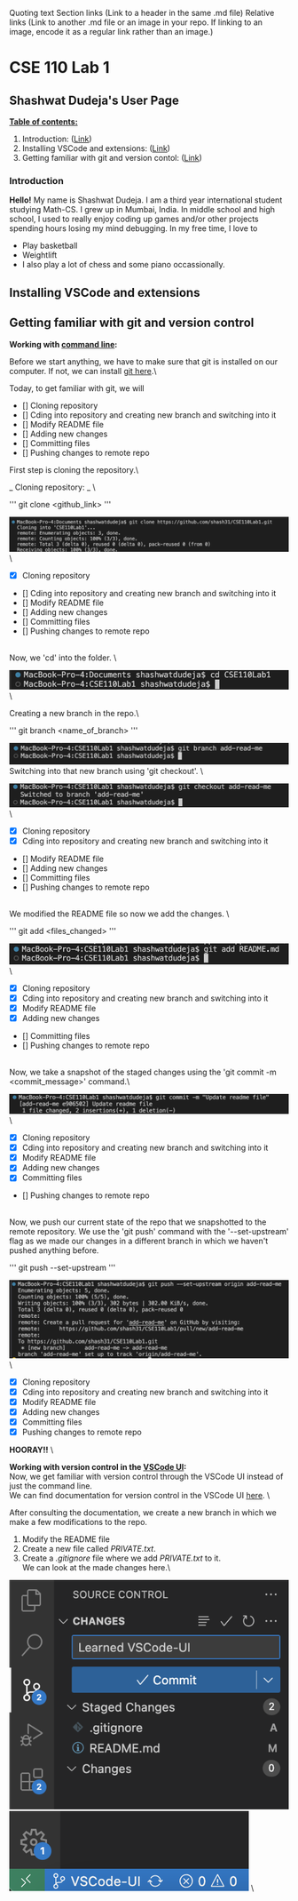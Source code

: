 Quoting text
Section links (Link to a header in the same .md file)
Relative links (Link to another .md file or an image in your repo. If linking to an image, encode it as a regular link rather than an image.)

# CSE 110 Lab 1

## Shashwat Dudeja's User Page

**<ins>Table of contents:</ins>**
1. Introduction: ([Link](#Introduction))
2. Installing VSCode and extensions: ([Link](Installing_VSCode_and_extensions))
3. Getting familiar with git and version contol: ([Link](Getting_familiar_with_git_and_version_control))

### Introduction
**Hello!** My name is Shashwat Dudeja. I am a third year international student studying Math-CS.
I grew up in Mumbai, India. In middle school and high school, I used to really enjoy coding up games and/or other projects spending hours losing my mind debugging.
In my free time, I love to 
- Play basketball 
- Weightlift
- I also play a lot of chess and some piano occassionally.

## Installing VSCode and extensions

## Getting familiar with git and version control

**Working with <ins>command line</ins>:**

Before we start anything, we have to make sure that git is installed on our computer. If not, we can install [git here](https://git-scm.com/downloads).\

Today, to get familiar with git, we will 

- [] Cloning repository
- [] Cding into repository and creating new branch and switching into it
- [] Modify README file
- [] Adding new changes
- [] Committing files
- [] Pushing changes to remote repo


First step is cloning the repository.\

_ Cloning repository: _ \

'''
git clone <github_link>
'''

![git clone command](/screenshots/git_clone.png)
\
- [x] Cloning repository
- [] Cding into repository and creating new branch and switching into it
- [] Modify README file
- [] Adding new changes
- [] Committing files
- [] Pushing changes to remote repo

\
Now, we 'cd' into the folder. \

![cd command](/screenshots/cd_img.png)
\

Creating a new branch in the repo.\

'''
git branch <name_of_branch>
'''

![git branch cmd](/screenshots/creating_branchimg.png)
\
Switching into that new branch using 'git checkout'. \

![git checkout cmd](/screenshots/switching_branchimg.png)
\

- [x] Cloning repository
- [x] Cding into repository and creating new branch and switching into it
- [] Modify README file
- [] Adding new changes
- [] Committing files
- [] Pushing changes to remote repo

\
We modified the README file so now we add the changes. \

'''
git add <files_changed>
'''

![git add cmd](/screenshots/git_addimg.png)
\

- [x] Cloning repository
- [x] Cding into repository and creating new branch and switching into it
- [x] Modify README file
- [x] Adding new changes
- [] Committing files
- [] Pushing changes to remote repo

\
Now, we take a snapshot of the staged changes using the 'git commit -m <commit_message>' command.\

![git commit cmd](/screenshots/git_commitimg.png)
\

- [x] Cloning repository
- [x] Cding into repository and creating new branch and switching into it
- [x] Modify README file
- [x] Adding new changes
- [x] Committing files
- [] Pushing changes to remote repo

\
Now, we push our current state of the repo that we snapshotted to the remote repository.
We use the 'git push' command with the '--set-upstream' flag as we made our changes in a different branch in which we haven't pushed anything before.

'''
git push --set-upstream <repo> <branch>
'''

![git push cmd](/screenshots/git_pushimg.png)
\

- [x] Cloning repository
- [x] Cding into repository and creating new branch and switching into it
- [x] Modify README file
- [x] Adding new changes
- [x] Committing files
- [x] Pushing changes to remote repo

**HOORAY!!**
\

**Working with version control in the <ins>VSCode UI</ins>:**
\
Now, we get familiar with version control through the VSCode UI instead of just the command line.\
We can find documentation for version control in the VSCode UI [here](https://code.visualstudio.com/docs/sourcecontrol/overview#_git-support).
\

After consulting the documentation, we create a new branch in which we make a few modifications to the repo.
1. Modify the README file
2. Create a new file called _PRIVATE.txt_.
3. Create a _.gitignore_ file where we add _PRIVATE.txt_ to it.
\
We can look at the made changes here.\

![staged commit](/screenshots/staged_commit_and_msg.png)
\
![current branch](/screenshots/current_branch.png)
\











